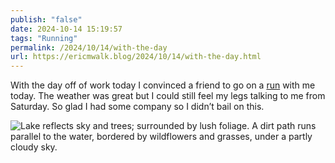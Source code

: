 ```yaml
---
publish: "false"
date: 2024-10-14 15:19:57
tags: "Running"
permalink: /2024/10/14/with-the-day
url: https://ericmwalk.blog/2024/10/14/with-the-day.html
---
```


With the day off of work today I convinced a friend to go on a [run](https://strava.com/activities/12656022282) with me today. The weather was great but I could still feel my legs talking to me from Saturday. So glad I had some company so I didn’t bail on this.

![Lake reflects sky and trees; surrounded by lush foliage. A dirt path runs parallel to the water, bordered by wildflowers and grasses, under a partly cloudy sky.](https://ericmwalk.blog/uploads/2024/img-0407.jpeg)
